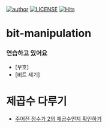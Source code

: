 [![author](https://img.shields.io/badge/author-hyem-brightgreen.svg?style=flat-square)](https://github.com/meyheel/bit-manipulation)
[![LICENSE](https://img.shields.io/dub/l/vibe-d.svg?style=flat-square)](https://github.com/meyheel/blob/main/LICENSE.md)
[![Hits](https://hits.sh/github.com/meyheel/bit-manipulation.svg)](https://hits.sh/github.com/meyheel/bit-manipulation/)
# bit-manipulation




### 연습하고 있어요
- [부호]
- [비트 세기]


# 제곱수 다루기
- [주어진 정수가 2의 제곱수인지 확인하기](https://github.com/meyheel/bit-manipulation/blob/main/temp/checkPowerOf2.md)



